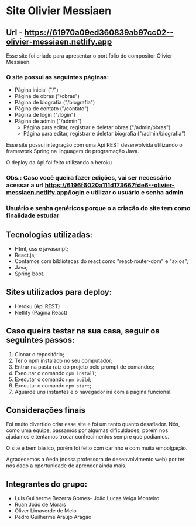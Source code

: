 # Site Olivier Messiaen

## Url - https://61970a09ed360839ab97cc02--olivier-messiaen.netlify.app

Esse site foi criado para apresentar o portifólio do compositor Olivier Messiaen.

### O site possui as seguintes páginas:

- Página inicial ("/")
- Página de obras ("/obras")
- Página de biografia ("/biografia")
- Página de contato ("/contato")
- Página de login ("/login")
- Página de admin ("/admin")
    - Página para editar, registrar e deletar obras ("/admin/obras")
    - Página para editar, registrar e deletar biografia ("/admin/biografia")

Esse site possui integração com uma Api REST desenvolvida utilizando o framework Spring na linguagem de programação Java.

O deploy da Api foi feito utilizando o heroku

### Obs.: Caso você queira fazer edições, vai ser necessário acessar a url https://6196f6020a111d173667fde6--olivier-messiaen.netlify.app/login e utilizar o usuário e senha admin
### Usuário e senha genéricos porque o a criação do site tem como finalidade estudar

## Tecnologias utilizadas:

- Html, css e javascript;
- React.js;
- Contamos com bibliotecas do react como "react-router-dom" e "axios";
- Java;
- Spring boot.

## Sites utilizados para deploy:

- Heroku (Api REST)
- Netlify (Página React)

## Caso queira testar na sua casa, seguir os seguintes passos:

1. Clonar o repositório;
2. Ter o npm instalado no seu computador;
3. Entrar na pasta raiz do projeto pelo prompt de comandos;
4. Executar o comando ``` npm install ```;
5. Executar o comando ``` npm build ```;
6. Executar o comando ``` npm start ```;
7. Aguarde uns instantes e o navegador irá com a página funcional.

## Considerações finais

Foi muito divertido criar esse site e foi um tanto quanto desafiador. Nós, como uma equipe, passamos por algumas dificuldades, porém nos ajudamos e tentamos trocar conhecimentos sempre que podíamos.

O site é bem básico, porém foi feito com carinho e com muita empolgação.

Agradecemos a Aeda (nossa professora de desenvolvimento web) por ter nos dado a oportunidade de aprender ainda mais.

## Integrantes do grupo:

- Luis Guilherme Bezerra Gomes- João Lucas Veiga Monteiro
- Ruan João de Morais
- Oliver Limaverde de Melo
- Pedro Guilherme Araújo Aragão
